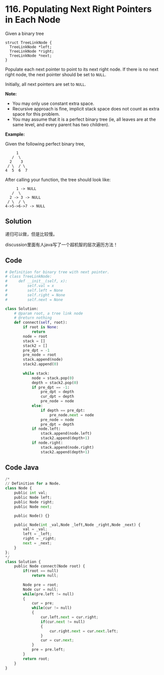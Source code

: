 # 116. Populating Next Right Pointers in Each Node

Given a binary tree

```
struct TreeLinkNode {
  TreeLinkNode *left;
  TreeLinkNode *right;
  TreeLinkNode *next;
}
```

Populate each next pointer to point to its next right node. If there is no next right node, the next pointer should be set to `NULL`.

Initially, all next pointers are set to `NULL`.

**Note:**

- You may only use constant extra space.
- Recursive approach is fine, implicit stack space does not count as extra space for this problem.
- You may assume that it is a perfect binary tree (ie, all leaves are at the same level, and every parent has two children).

**Example:**

Given the following perfect binary tree,

```
     1
   /  \
  2    3
 / \  / \
4  5  6  7
```

After calling your function, the tree should look like:

```
     1 -> NULL
   /  \
  2 -> 3 -> NULL
 / \  / \
4->5->6->7 -> NULL
```



## Solution

递归可以做，但是比较慢。



discussion里面有人java写了一个超机智的层次遍历方法！

## Code

```python
# Definition for binary tree with next pointer.
# class TreeLinkNode:
#     def __init__(self, x):
#         self.val = x
#         self.left = None
#         self.right = None
#         self.next = None

class Solution:
    # @param root, a tree link node
    # @return nothing
    def connect(self, root):
        if root is None:
            return 
        node = root
        stack = []
        stack2 = []
        pre_dpt = -1
        pre_node = root
        stack.append(node)
        stack2.append(0)
        
        while stack:
            node = stack.pop(0)
            depth = stack2.pop(0)
            if pre_dpt == -1:
                pre_dpt = depth
                cur_dpt = depth
                pre_node = node
            else:
                if depth == pre_dpt:
                    pre_node.next = node
                pre_node = node
                pre_dpt = depth   
            if node.left:
                stack.append(node.left)
                stack2.append(depth+1)
            if node.right:
                stack.append(node.right)
                stack2.append(depth+1)
```



## Code Java

```python
/*
// Definition for a Node.
class Node {
    public int val;
    public Node left;
    public Node right;
    public Node next;

    public Node() {}

    public Node(int _val,Node _left,Node _right,Node _next) {
        val = _val;
        left = _left;
        right = _right;
        next = _next;
    }
};
*/
class Solution {
    public Node connect(Node root) {
        if(root == null)
            return null;
        
        Node pre = root;
        Node cur = null;
        while(pre.left != null)
        {
            cur = pre;
            while(cur != null)
            {
                cur.left.next = cur.right;
                if(cur.next != null)
                {
                    cur.right.next = cur.next.left;
                }
                cur = cur.next;
            }
            pre = pre.left;
        }
        return root;
    }
}
```

